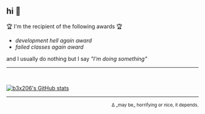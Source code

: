 ## hi 👋

🏆 I'm the recipient of the following awards 🏆
* _development hell again award_
* _failed classes again award_

and I usually do nothing but I say _"I'm doing something"_

---
<br/>

[![b3x206's GitHub stats](https://github-readme-stats.vercel.app/api?username=b3x206&show_icons=true&theme=transparent)](https://github.com/anuraghazra/github-readme-stats&theme=transparent)

---
<p align="right">
    <sup>Δ _may be_ horrifying or nice, it depends.</sup>
</p>
